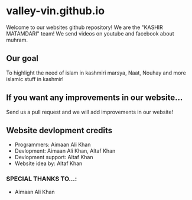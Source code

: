 # valley-vin.github.io
Welcome to our websites github repository! We are the "KASHIR MATAMDARI" team! We send videos on youtube and facebook about muhram.

## Our goal
To highlight the need of islam in kashmiri marsya, Naat, Nouhay and more islamic stuff in kashmir!

## If you want any improvements in our website...
Send us a pull request and we will add improvements in our website!


## Website devlopment credits
- Programmers: Aimaan Ali Khan
- Devlopment: Aimaan Ali Khan, Altaf Khan
- Devlopment support: Altaf Khan
- Website idea by: Altaf Khan
### SPECIAL THANKS TO...:
- Aimaan Ali Khan
